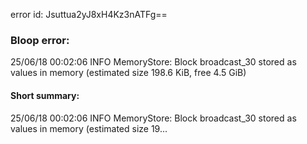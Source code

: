 error id: Jsuttua2yJ8xH4Kz3nATFg==
### Bloop error:

25/06/18 00:02:06 INFO MemoryStore: Block broadcast_30 stored as values in memory (estimated size 198.6 KiB, free 4.5 GiB)
#### Short summary: 

25/06/18 00:02:06 INFO MemoryStore: Block broadcast_30 stored as values in memory (estimated size 19...